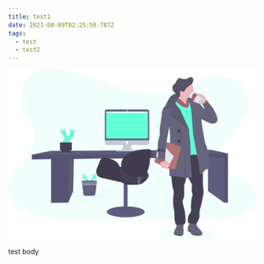 ```yaml
---
title: test1
date: 2021-08-09T02:25:50.787Z
tags:
  - test
  - test2
---
```

![](public/static/images/uploads/undraw_quitting_time_dm8t.svg)

test body